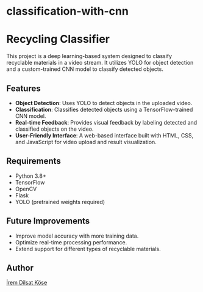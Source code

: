 # classification-with-cnn

# Recycling Classifier

This project is a deep learning-based system designed to classify recyclable materials in a video stream. It utilizes YOLO for object detection and a custom-trained CNN model to classify detected objects.

## Features
- **Object Detection**: Uses YOLO to detect objects in the uploaded video.
- **Classification**: Classifies detected objects using a TensorFlow-trained CNN model.
- **Real-time Feedback**: Provides visual feedback by labeling detected and classified objects on the video.
- **User-Friendly Interface**: A web-based interface built with HTML, CSS, and JavaScript for video upload and result visualization.

## Requirements
- Python 3.8+
- TensorFlow
- OpenCV
- Flask
- YOLO (pretrained weights required)

## Future Improvements
- Improve model accuracy with more training data.
- Optimize real-time processing performance.
- Extend support for different types of recyclable materials.

## Author
[İrem Dilşat Köse](https://github.com/iremdilsatkse)

